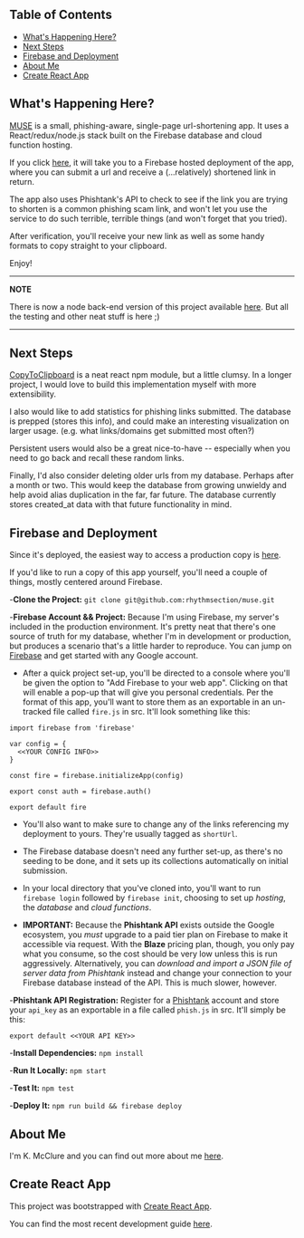 ## Table of Contents

- [What's Happening Here?](#whats-up)
- [Next Steps](#next-steps)
- [Firebase and Deployment](#firebase-and-deployment)
- [About Me](#about-me)
- [Create React App](#create-react-app)


## What's Happening Here?

[MUSE](https://url-muse.firebaseapp.com/) is a small, phishing-aware, single-page url-shortening app.
It uses a React/redux/node.js stack built on the Firebase database and cloud function hosting.

If you click [here](https://url-muse.firebaseapp.com/), it will take you to a Firebase hosted deployment
of the app, where you can submit a url and receive a (...relatively) shortened link in return.

The app also uses Phishtank's API to check to see if the link you are trying to shorten is a common phishing
scam link, and won't let you use the service to do such terrible, terrible things (and won't forget that you tried).

After verification, you'll receive your new link as well as some handy formats to copy straight to your clipboard.

Enjoy!

---
**NOTE**

There is now a node back-end version of this project available [here](https://github.com/rhythmsection/url-shortener-express). But all the testing and other neat stuff is here ;) 

---

## Next Steps

[CopyToClipboard](https://www.npmjs.com/package/react-copy-to-clipboard) is a neat react npm module, but a little clumsy.
In a longer project, I would love to build this implementation myself with more extensibility.

I also would like to add statistics for phishing links submitted. The database is prepped (stores this info),
and could make an interesting visualization on larger usage. (e.g. what links/domains get submitted most often?)

Persistent users would also be a great nice-to-have -- especially when you need to go back and recall these random links.

Finally, I'd also consider deleting older urls from my database. Perhaps after a month or two. This would keep the database
from growing unwieldy and help avoid alias duplication in the far, far future. The database currently stores created_at
data with that future functionality in mind.

## Firebase and Deployment

Since it's deployed, the easiest way to access a production copy is [here](https://url-muse.firebaseapp.com/).

If you'd like to run a copy of this app yourself, you'll need a couple of things, mostly centered around Firebase.

-**Clone the Project:** `git clone git@github.com:rhythmsection/muse.git`

-**Firebase Account && Project:** Because I'm using Firebase, my server's included in the production environment. It's pretty
neat that there's one source of truth for my database, whether I'm in development or production, but produces a scenario that's
a little harder to reproduce. You can jump on [Firebase](https://firebase.google.com/) and get started with any Google account.
  - After a quick project set-up, you'll be directed to a console where you'll be given the option to "Add Firebase to your web app". Clicking on that will enable a pop-up that will give you personal credentials. Per the format of this app, you'll want to store them as an exportable in an un-tracked file called `fire.js` in src. It'll look something like this:
  ```
  import firebase from 'firebase'

  var config = {
    <<YOUR CONFIG INFO>>
  }

  const fire = firebase.initializeApp(config)

  export const auth = firebase.auth()

  export default fire
  ```

  - You'll also want to make sure to change any of the links referencing my deployment to yours. They're usually tagged as `shortUrl`.

  - The Firebase database doesn't need any further set-up, as there's no seeding to be done, and it sets up its collections automatically on initial submission.

  - In your local directory that you've cloned into, you'll want to run `firebase login` followed by `firebase init`, choosing to set up *hosting*, the *database* and *cloud functions*.

  - **IMPORTANT:** Because the **Phishtank API** exists outside the Google ecosystem, you *must* upgrade to a paid tier plan on Firebase to make it accessible via request. With the **Blaze** pricing plan, though, you only pay what you consume, so the cost should be very low unless this is run aggressively. Alternatively, you can *download and import a JSON file of server data from Phishtank* instead and change your connection to your Firebase database instead of the API. This is much slower, however.


-**Phishtank API Registration:** Register for a [Phishtank](https://www.phishtank.com/api_info.php) account and store your `api_key` as an exportable in a file called `phish.js` in src. It'll simply be this:
```
export default <<YOUR API KEY>>
```

-**Install Dependencies:** `npm install`

-**Run It Locally:** `npm start`

-**Test It:** `npm test`

-**Deploy It:** `npm run build && firebase deploy`

## About Me

I'm K. McClure and you can find out more about me [here](http://www.kxmcclure.com).


## Create React App

This project was bootstrapped with [Create React App](https://github.com/facebookincubator/create-react-app).

You can find the most recent development guide [here](https://github.com/facebookincubator/create-react-app/blob/master/packages/react-scripts/template/README.md).
